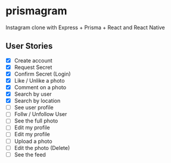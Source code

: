 # prismagram

Instagram clone with Express + Prisma + React and React Native

## User Stories

- [x] Create account
- [x] Request Secret
- [x] Confirm Secret (Login)
- [x] Like / Unlike a photo
- [x] Comment on a photo
- [x] Search by user
- [x] Search by location
- [ ] See user profile
- [ ] Follw / Unfollow User
- [ ] See the full photo
- [ ] Edit my profile
- [ ] Edit my profile
- [ ] Upload a photo
- [ ] Edit the photo (Delete)
- [ ] See the feed
